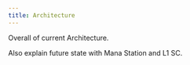 ```yaml
---
title: Architecture
---
```


Overall of current Architecture.

Also explain future state with Mana Station and L1 SC.